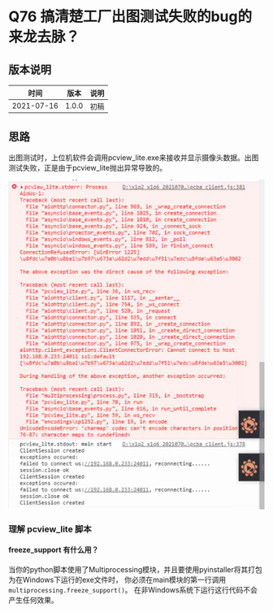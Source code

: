 # Q76 搞清楚工厂出图测试失败的bug的来龙去脉？

## 版本说明

| 时间 | 版本 | 说明 |
| ---- | ---- | ---- |
| 2021-07-16 | 1.0.0 | 初稿 |

## 思路

出图测试时，上位机软件会调用pcview_lite.exe来接收并显示摄像头数据。出图测试失败，正是由于pcview_lite抛出异常导致的。

![pcview_exception](images/pcview_exception.png)

### 理解 pcview_lite 脚本

#### freeze_support 有什么用？

当你的python脚本使用了Multiprocessing模块，并且要使用pyinstaller将其打包为在Windows下运行的exe文件时，
你必须在main模块的第一行调用`multiprocessing.freeze_support()`。
在非Windows系统下运行这行代码不会产生任何效果。
